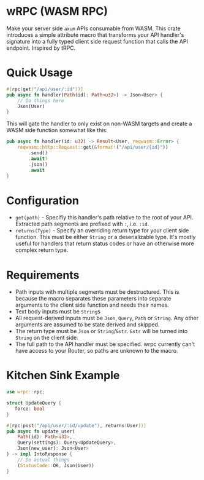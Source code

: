 # wRPC (WASM RPC)

Make your server side `axum` APIs consumable from WASM.
This crate introduces a simple attribute macro that transforms your API
handler's signature into a fully typed client side request function that
calls the API endpoint. Inspired by tRPC.


# Quick Usage

```rust
#[rpc(get("/api/user/:id"))]
pub async fn handler(Path(id): Path<u32>) -> Json<User> {
    // Do things here
    Json(User)
}
```

This will gate the handler to only exist on non-WASM targets and create a
WASM side function somewhat like this:

```rust
pub async fn handler(id: u32) -> Result<User, reqwasm::Error> {
    reqwasm::http::Request::get(&format!("/api/user/{id}"))
        .send()
        .await?
        .json()
        .await
}
```

# Configuration

* `get(path)` - Specifiy this handler's path relative to the root of your
API. Extracted path segments are prefixed with `:`, i.e. `:id`.
* `returns(Type)` - Specify an overriding return type for your client side
function. This must be either `String` or a deserializable type. It's mostly
useful for handlers that return status codes or have an otherwise more
complex return type.

# Requirements

* Path inputs with multiple segments must be destructured. This is because
the macro separates these parameters into separate arguments to the client
side function and needs their names.
* Text body inputs must be `String`s
* All request-derived inputs must be `Json`, `Query`, `Path` or `String`.
Any other arguments are assumed to be state derived and skipped.
* The return type must be `Json` or `String`/`&str`. `&str` will be turned
into `String` on the client side.
* The full path to the API handler must be specified. wrpc currently can't
have access to your Router, so paths are unknown to the macro.

# Kitchen Sink Example

```rust
use wrpc::rpc;

struct UpdateQuery {
   force: bool
}

#[rpc(post("/api/user/:id/update"), returns(User))]
pub async fn update_user(
    Path(id): Path<u32>,
    Query(settings): Query<UpdateQuery>,
    Json(new_user): Json<User>
) -> impl IntoResponse {
    // Do actual things
    (StatusCode::OK, Json(User))
}
```